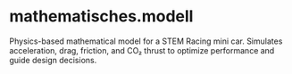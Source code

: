 # mathematisches.modell
Physics-based mathematical model for a STEM Racing mini car. Simulates acceleration, drag, friction, and CO₂ thrust to optimize performance and guide design decisions.
